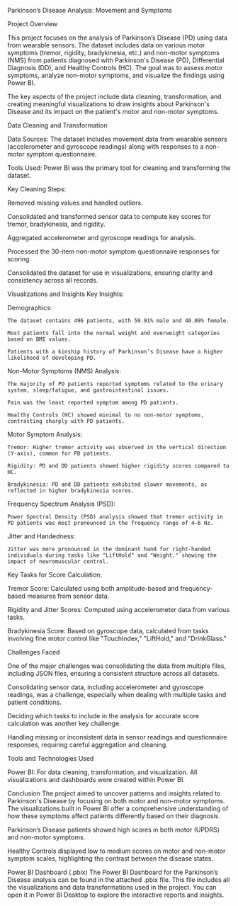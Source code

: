 
Parkinson’s Disease Analysis: Movement and Symptoms

Project Overview

This project focuses on the analysis of Parkinson’s Disease (PD) using data from wearable sensors. The dataset includes data on various motor symptoms (tremor, rigidity, bradykinesia, etc.) and non-motor symptoms (NMS) from patients diagnosed with Parkinson's Disease (PD), Differential Diagnosis (DD), and Healthy Controls (HC). The goal was to assess motor symptoms, analyze non-motor symptoms, and visualize the findings using Power BI.

The key aspects of the project include data cleaning, transformation, and creating meaningful visualizations to draw insights about Parkinson's Disease and its impact on the patient's motor and non-motor symptoms.


Data Cleaning and Transformation

Data Sources: The dataset includes movement data from wearable sensors (accelerometer and gyroscope readings) along with responses to a non-motor symptom questionnaire.

Tools Used: Power BI was the primary tool for cleaning and transforming the dataset.

Key Cleaning Steps:

Removed missing values and handled outliers.

Consolidated and transformed sensor data to compute key scores for tremor, bradykinesia, and rigidity.

Aggregated accelerometer and gyroscope readings for analysis.

Processed the 30-item non-motor symptom questionnaire responses for scoring.

Consolidated the dataset for use in visualizations, ensuring clarity and consistency across all records.

Visualizations and Insights
Key Insights:

Demographics:

    The dataset contains 496 patients, with 59.91% male and 40.09% female.

    Most patients fall into the normal weight and overweight categories based on BMI values.

    Patients with a kinship history of Parkinson’s Disease have a higher likelihood of developing PD.


Non-Motor Symptoms (NMS) Analysis:

    The majority of PD patients reported symptoms related to the urinary system, sleep/fatigue, and gastrointestinal issues.

    Pain was the least reported symptom among PD patients.

    Healthy Controls (HC) showed minimal to no non-motor symptoms, contrasting sharply with PD patients.


Motor Symptom Analysis:

    Tremor: Higher tremor activity was observed in the vertical direction (Y-axis), common for PD patients.

    Rigidity: PD and DD patients showed higher rigidity scores compared to HC.

    Bradykinesia: PD and DD patients exhibited slower movements, as reflected in higher bradykinesia scores.
    

Frequency Spectrum Analysis (PSD):

    Power Spectral Density (PSD) analysis showed that tremor activity in PD patients was most pronounced in the frequency range of 4–6 Hz.
    

Jitter and Handedness:

    Jitter was more pronounced in the dominant hand for right-handed individuals during tasks like "LiftHold" and "Weight," showing the impact of neuromuscular control.
    

Key Tasks for Score Calculation:

Tremor Score: Calculated using both amplitude-based and frequency-based measures from sensor data.

Rigidity and Jitter Scores: Computed using accelerometer data from various tasks.

Bradykinesia Score: Based on gyroscope data, calculated from tasks involving fine motor control like "TouchIndex," "LiftHold," and "DrinkGlass."

Challenges Faced

One of the major challenges was consolidating the data from multiple files, including JSON files, ensuring a consistent structure across all datasets.

Consolidating sensor data, including accelerometer and gyroscope readings, was a challenge, especially when dealing with multiple tasks and patient conditions.

Deciding which tasks to include in the analysis for accurate score calculation was another key challenge.

Handling missing or inconsistent data in sensor readings and questionnaire responses, requiring careful aggregation and cleaning.

Tools and Technologies Used

Power BI: For data cleaning, transformation, and visualization. All visualizations and dashboards were created within Power BI.


Conclusion
The project aimed to uncover patterns and insights related to Parkinson's Disease by focusing on both motor and non-motor symptoms. The visualizations built in Power BI offer a comprehensive understanding of how these symptoms affect patients differently based on their diagnosis.

Parkinson’s Disease patients showed high scores in both motor (UPDRS) and non-motor symptoms.

Healthy Controls displayed low to medium scores on motor and non-motor symptom scales, highlighting the contrast between the disease states.

Power BI Dashboard (.pbix)
The Power BI Dashboard for the Parkinson’s Disease analysis can be found in the attached .pbix file. This file includes all the visualizations and data transformations used in the project. You can open it in Power BI Desktop to explore the interactive reports and insights.
